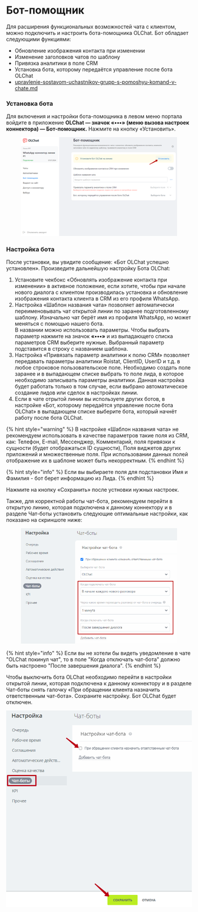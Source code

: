# Бот-помощник

Для расширения функциональных возможностей чата с клиентом, можно подключить и настроить бота-помощника OLChat. Бот обладает следующими функциями:

* Обновление изображения контакта при изменении
* Изменение заголовков чатов по шаблону
* Привязка аналитики в поле CRM
* Установка бота, которому передаётся управление после бота OLChat
* [upravlenie-sostavom-uchastnikov-grupp-s-pomoshyu-komand-v-chate.md](gruppovye-chaty/upravlenie-sostavom-uchastnikov-grupp-s-pomoshyu-komand-v-chate.md "mention")

### Установка бота

Для включения и настройки бота-помощника в левом меню портала войдите в приложение **OLChat  — значок «•••» (меню вызова настроек коннектора) — Бот-помощник.** Нажмите на кнопку «Установить».

<figure><img src=".gitbook/assets/image (1031).png" alt=""><figcaption></figcaption></figure>

### Настройка бота

После установки, вы увидите сообщение: «Бот OLChat успешно установлен». Произведите дальнейшую настройку Бота OLChat:

1. Установите чекбокс «Обновлять изображение контакта при изменении» в активное положение, если хотите, чтобы при начале нового диалога с клиентом производилась установка и обновление изображения контакта клиента в CRM из его профиля WhatsApp.
2. Настройка «Шаблон названия чата» позволяет автоматически переименовывать чат открытой линии по заранее подготовленному шаблону. Изначально чат берёт имя из профиля WhatsApp, но может меняться с помощью нашего бота. \
   В названии можно использовать параметры. Чтобы выбрать параметр нажмите на значок **«•••»** и из выпадающего списка параметров CRM выберите нужные. Выбранный параметр подставится в строку с названием шаблона.
3. Настройка «Привязать параметр аналитики к полю CRM» позволяет передавать параметры аналитики Roistat, ClientID, UserID и т.д. в любое строковое пользовательское поле. Необходимо создать поле заранее и в выпадающем списке выбрать то поле лида, в которое необходимо записывать параметры аналитики. Данная настройка будет работать только в том случае, если выбрано автоматическое создание лидов или сделок в настройках линии.
4. Если в чате отрытой линии вы используете других ботов, в настройке «Бот, которому передаётся управление после бота OLChat» в выпадающем списке выберите бота, который начнёт работу после бота OLChat.

{% hint style="warning" %}
В настройке «Шаблон названия чата» не рекомендуем использовать в качестве параметров такие поля из CRM, как: Телефон, E-mail, Мессенджер, Комментарий, поля привязки к сущности (будет отображаться ID сущности), Поля виджетов других приложений и множественные поля. При использовании данных полей отображение их в шаблоне может быть некорректным.
{% endhint %}

{% hint style="info" %}
Если вы выбираете поля для подстановки Имя и Фамилия - бот берет информацию из Лида.
{% endhint %}

Нажмите на кнопку «Сохранить» после устновки нужных настроек.

Также, для корректной работы чат-бота, рекомендуем перейти в открытую линию, которая подключена к данному коннектору и в разделе Чат-боты установить следующие оптимальные настройки, как показано на скриншоте ниже:

<figure><img src=".gitbook/assets/image (390).png" alt=""><figcaption></figcaption></figure>

{% hint style="info" %}
Если вы не хотели бы видеть уведомление в чате "OLChat покинул чат", то в поле "Когда отключать чат-бота" должно быть настроено "После завершения диалога".
{% endhint %}

Чтобы выключить бота OLChat необходимо перейти в настройки открытой линии, которая подключена к данному коннектору и в разделе Чат-боты снять галочку «При обращении клиента назначить ответственным чат-бота». Сохраните настройку. Бот OLChat будет отключен.

![](<.gitbook/assets/image (124).png>)
